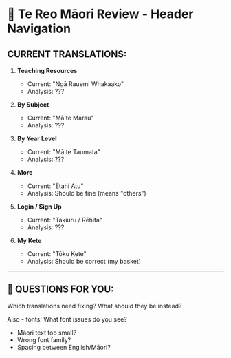 # 🌿 Te Reo Māori Review - Header Navigation

## CURRENT TRANSLATIONS:

1. **Teaching Resources**
   - Current: "Ngā Rauemi Whakaako"
   - Analysis: ???

2. **By Subject**
   - Current: "Mā te Marau"
   - Analysis: ???

3. **By Year Level**
   - Current: "Mā te Taumata"
   - Analysis: ???

4. **More**
   - Current: "Ētahi Atu"
   - Analysis: Should be fine (means "others")

5. **Login / Sign Up**
   - Current: "Takiuru / Rēhita"
   - Analysis: ???

6. **My Kete**
   - Current: "Tōku Kete"
   - Analysis: Should be correct (my basket)

---

## 🤔 QUESTIONS FOR YOU:

Which translations need fixing?
What should they be instead?

Also - fonts! What font issues do you see?
- Māori text too small?
- Wrong font family?
- Spacing between English/Māori?

